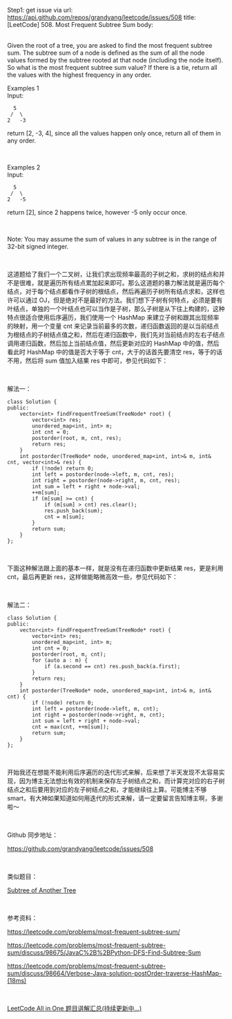 Step1: get issue via url: https://api.github.com/repos/grandyang/leetcode/issues/508 
 title:[LeetCode] 508. Most Frequent Subtree Sum 
 body:  
  

Given the root of a tree, you are asked to find the most frequent subtree sum. The subtree sum of a node is defined as the sum of all the node values formed by the subtree rooted at that node (including the node itself). So what is the most frequent subtree sum value? If there is a tie, return all the values with the highest frequency in any order.

Examples 1  
Input:
    
    
      5
     /  \
    2   -3
    

return [2, -3, 4], since all the values happen only once, return all of them in any order.

 

Examples 2  
Input:
    
    
      5
     /  \
    2   -5
    

return [2], since 2 happens twice, however -5 only occur once.

 

Note: You may assume the sum of values in any subtree is in the range of 32-bit signed integer.

 

这道题给了我们一个二叉树，让我们求出现频率最高的子树之和，求树的结点和并不是很难，就是遍历所有结点累加起来即可。那么这道题的暴力解法就是遍历每个结点，对于每个结点都看作子树的根结点，然后再遍历子树所有结点求和，这样也许可以通过 OJ，但是绝对不是最好的方法。我们想下子树有何特点，必须是要有叶结点，单独的一个叶结点也可以当作是子树，那么子树是从下往上构建的，这种特点很适合使用后序遍历，我们使用一个 HashMap 来建立子树和跟其出现频率的映射，用一个变量 cnt 来记录当前最多的次数，递归函数返回的是以当前结点为根结点的子树结点值之和，然后在递归函数中，我们先对当前结点的左右子结点调用递归函数，然后加上当前结点值，然后更新对应的 HashMap 中的值，然后看此时 HashMap 中的值是否大于等于 cnt，大于的话首先要清空 res，等于的话不用，然后将 sum 值加入结果 res 中即可，参见代码如下：

 

解法一：
    
    
    class Solution {
    public:
        vector<int> findFrequentTreeSum(TreeNode* root) {
            vector<int> res;
            unordered_map<int, int> m;
            int cnt = 0;
            postorder(root, m, cnt, res);
            return res;
        }
        int postorder(TreeNode* node, unordered_map<int, int>& m, int& cnt, vector<int>& res) {
            if (!node) return 0;
            int left = postorder(node->left, m, cnt, res);
            int right = postorder(node->right, m, cnt, res);
            int sum = left + right + node->val;
            ++m[sum];
            if (m[sum] >= cnt) {
                if (m[sum] > cnt) res.clear();
                res.push_back(sum);
                cnt = m[sum];
            }
            return sum;
        }
    };

 

下面这种解法跟上面的基本一样，就是没有在递归函数中更新结果 res，更是利用 cnt，最后再更新 res，这样做能略微高效一些，参见代码如下：

 

解法二：
    
    
    class Solution {
    public:
        vector<int> findFrequentTreeSum(TreeNode* root) {
            vector<int> res;
            unordered_map<int, int> m;
            int cnt = 0;
            postorder(root, m, cnt);
            for (auto a : m) {
                if (a.second == cnt) res.push_back(a.first);
            }
            return res;
        }
        int postorder(TreeNode* node, unordered_map<int, int>& m, int& cnt) {
            if (!node) return 0;
            int left = postorder(node->left, m, cnt);
            int right = postorder(node->right, m, cnt);
            int sum = left + right + node->val;
            cnt = max(cnt, ++m[sum]);
            return sum;
        }
    };

 

开始我还在想能不能利用后序遍历的迭代形式来解，后来想了半天发现不太容易实现，因为博主无法想出有效的机制来保存左子树结点之和，而计算完对应的右子树结点之和后要用到对应的左子树结点之和，才能继续往上算。可能博主不够 smart，有大神如果知道如何用迭代的形式来解，请一定要留言告知博主啊，多谢啦～

 

Github 同步地址：

<https://github.com/grandyang/leetcode/issues/508>

 

类似题目：

[Subtree of Another Tree](http://www.cnblogs.com/grandyang/p/6828687.html)

 

参考资料：

<https://leetcode.com/problems/most-frequent-subtree-sum/>

<https://leetcode.com/problems/most-frequent-subtree-sum/discuss/98675/JavaC%2B%2BPython-DFS-Find-Subtree-Sum>

<https://leetcode.com/problems/most-frequent-subtree-sum/discuss/98664/Verbose-Java-solution-postOrder-traverse-HashMap-(18ms)>

 

[LeetCode All in One 题目讲解汇总(持续更新中...)](http://www.cnblogs.com/grandyang/p/4606334.html)
